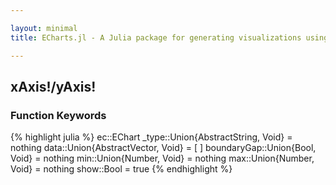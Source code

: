 ```yaml
---

layout: minimal
title: ECharts.jl - A Julia package for generating visualizations using ECharts

---
```


## xAxis!/yAxis!

### Function Keywords
{% highlight julia %}
ec::EChart
_type::Union{AbstractString, Void} = nothing
data::Union{AbstractVector, Void} = [ ]
boundaryGap::Union{Bool, Void} = nothing
min::Union{Number, Void} = nothing
max::Union{Number, Void} = nothing
show::Bool = true
{% endhighlight %}
